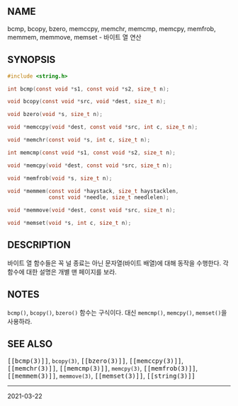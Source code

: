 ## NAME

bcmp, bcopy, bzero, memccpy, memchr, memcmp, memcpy, memfrob, memmem, memmove, memset - 바이트 열 연산

## SYNOPSIS

```c
#include <string.h>

int bcmp(const void *s1, const void *s2, size_t n);

void bcopy(const void *src, void *dest, size_t n);

void bzero(void *s, size_t n);

void *memccpy(void *dest, const void *src, int c, size_t n);

void *memchr(const void *s, int c, size_t n);

int memcmp(const void *s1, const void *s2, size_t n);

void *memcpy(void *dest, const void *src, size_t n);

void *memfrob(void *s, size_t n);

void *memmem(const void *haystack, size_t haystacklen,
             const void *needle, size_t needlelen);

void *memmove(void *dest, const void *src, size_t n);

void *memset(void *s, int c, size_t n);
```

## DESCRIPTION

바이트 열 함수들은 꼭 널 종료는 아닌 문자열(바이트 배열)에 대해 동작을 수행한다. 각 함수에 대한 설명은 개별 맨 페이지를 보라.

## NOTES

`bcmp()`, `bcopy()`, `bzero()` 함수는 구식이다. 대신 `memcmp()`, `memcpy()`, `memset()`을 사용하라.

## SEE ALSO

<tt>[[bcmp(3)]]</tt>, `bcopy(3)`, <tt>[[bzero(3)]]</tt>, <tt>[[memccpy(3)]]</tt>, <tt>[[memchr(3)]]</tt>, <tt>[[memcmp(3)]]</tt>, `memcpy(3)`, <tt>[[memfrob(3)]]</tt>, <tt>[[memmem(3)]]</tt>, `memmove(3)`, <tt>[[memset(3)]]</tt>, <tt>[[string(3)]]</tt>

----

2021-03-22
